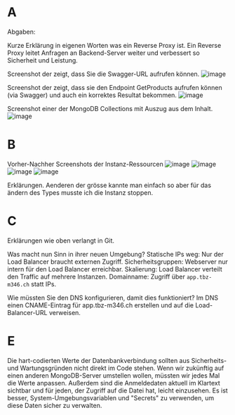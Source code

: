 # A

Abgaben:

Kurze Erklärung in eigenen Worten was ein Reverse Proxy ist.
Ein Reverse Proxy leitet Anfragen an Backend-Server weiter und verbessert so Sicherheit und Leistung.

Screenshot der zeigt, dass Sie die Swagger-URL aufrufen können.
![image](https://github.com/user-attachments/assets/03644ae4-1d62-4028-b7bc-93fc4b9d863c)

Screenshot der zeigt, dass sie den Endpoint GetProducts aufrufen können (via Swagger) und auch ein korrektes Resultat bekommen.
![image](https://github.com/user-attachments/assets/f6177e3b-8184-4949-9e1c-2fec8394bcef)

Screenshot einer der MongoDB Collections mit Auszug aus dem Inhalt.
![image](https://github.com/user-attachments/assets/a3758d06-1f0b-42c9-92f5-a9b9fe63dbe7)


# B
Vorher-Nachher Screenshots der Instanz-Ressourcen
![image](https://github.com/user-attachments/assets/53bf8f2f-1cac-466a-8ffd-f61352512525)
![image](https://github.com/user-attachments/assets/d17e299c-99b2-435c-8369-629865e2354d)
![image](https://github.com/user-attachments/assets/7525888c-080d-42ee-af04-a3e95aa4f169)
![image](https://github.com/user-attachments/assets/7536e08c-7971-4bf7-b4e9-8806307d5863)


Erklärungen.
Aenderen der grösse kannte man einfach so aber für das ändern des Types musste ich die Instanz stoppen.

# C
Erklärungen wie oben verlangt in Git.

 Was macht nun Sinn in ihrer neuen Umgebung?
Statische IPs weg: Nur der Load Balancer braucht externen Zugriff.
Sicherheitsgruppen: Webserver nur intern für den Load Balancer erreichbar.
Skalierung: Load Balancer verteilt den Traffic auf mehrere Instanzen.
Domainname: Zugriff über `app.tbz-m346.ch` statt IPs.

Wie müssten Sie den DNS konfigurieren, damit dies funktioniert?
Im DNS einen CNAME-Eintrag für app.tbz-m346.ch erstellen und auf die Load-Balancer-URL verweisen.

# E
Die hart-codierten Werte der Datenbankverbindung sollten aus Sicherheits- und Wartungsgründen nicht direkt im Code stehen. Wenn wir zukünftig auf einen anderen MongoDB-Server umstellen wollen, müssten wir jedes Mal die Werte anpassen. Außerdem sind die Anmeldedaten aktuell im Klartext sichtbar und für jeden, der Zugriff auf die Datei hat, leicht einzusehen. Es ist besser, System-Umgebungsvariablen und "Secrets" zu verwenden, um diese Daten sicher zu verwalten.
